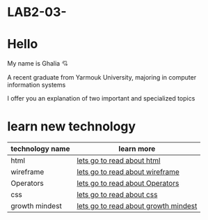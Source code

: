 # LAB2-03-
# Hello #

My name is Ghalia  :cupid:

A recent graduate from Yarmouk University, majoring in computer information systems

I offer you an explanation of two important and specialized topics 

# learn new technology # 
|technology name      | learn more |
| ----------- | ----------- |
| html     | [lets go to read about html](http://https://ghalia1996.github.io/LAB2-03-/ghaliahtml)      |
| wireframe  | [lets go to read about wireframe](https://https://ghalia1996.github.io/LAB2-03-/wireframe)        |
|Operators |[lets go to read about Operators](https://https://ghalia1996.github.io/LAB2-03-/operators) |
|css |[lets go to read about css](https://https://ghalia1996.github.io/LAB2-03-/css) |
|growth mindest |[lets go to read about growth mindest](https://https://ghalia1996.github.io/LAB2-03-/growthmindest) |




